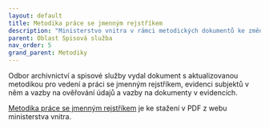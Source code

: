 ```yaml
---
layout: default
title: Metodika práce se jmenným rejstříkem
description: "Ministerstvo vnitra v rámci metodických dokumentů ke změnám spisové služby vydalo aktualizovanou metodiku pro vedení jmenných rejstříků, tato verze je již v souladu s novelizací vyhlášky a národního standardu."
parent: Oblast Spisová služba
nav_order: 5
grand_parent: Metodiky
---
```




Odbor archivnictví a spisové služby vydal dokument s aktualizovanou metodikou pro vedení a práci se jmenným rejstříkem, evidenci subjektů v něm a vazby na ověřování údajů a vazby na dokumenty v evidencích.

[Metodika práce se jmenným rejstříkem](https://www.mvcr.cz/soubor/zverejneni-metodickych-materialu-k-atestacim-essl-a-zmenam-legislativy-metodika-prace-se-jmennym-rejstrikem.aspx) je ke stažení v PDF z webu ministerstva vnitra.